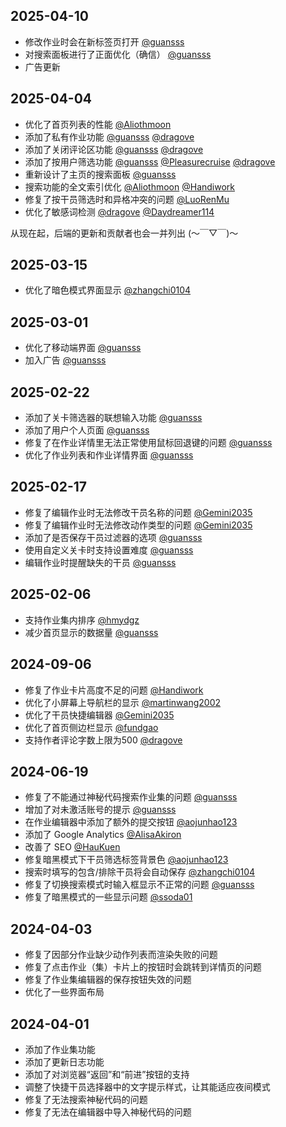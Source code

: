 ## 2025-04-10

- 修改作业时会在新标签页打开 [@guansss](https://github.com/guansss)
- 对搜索面板进行了正面优化（确信） [@guansss](https://github.com/guansss)
- 广告更新

## 2025-04-04

- 优化了首页列表的性能 [@Aliothmoon](https://github.com/Aliothmoon)
- 添加了私有作业功能 [@guansss](https://github.com/guansss) [@dragove](https://github.com/dragove)
- 添加了关闭评论区功能 [@guansss](https://github.com/guansss) [@dragove](https://github.com/dragove)
- 添加了按用户筛选功能 [@guansss](https://github.com/guansss) [@Pleasurecruise](https://github.com/Pleasurecruise) [@dragove](https://github.com/dragove)
- 重新设计了主页的搜索面板 [@guansss](https://github.com/guansss)
- 搜索功能的全文索引优化 [@Aliothmoon](https://github.com/Aliothmoon) [@Handiwork](https://github.com/Handiwork)
- 修复了按干员筛选时和异格冲突的问题 [@LuoRenMu](https://github.com/LuoRenMu)
- 优化了敏感词检测 [@dragove](https://github.com/dragove) [@Daydreamer114](https://github.com/Daydreamer114)

从现在起，后端的更新和贡献者也会一并列出 (～￣▽￣)～

## 2025-03-15

- 优化了暗色模式界面显示 [@zhangchi0104](https://github.com/zhangchi0104)

## 2025-03-01

- 优化了移动端界面 [@guansss](https://github.com/guansss)
- 加入广告 [@guansss](https://github.com/guansss)

## 2025-02-22

- 添加了关卡筛选器的联想输入功能 [@guansss](https://github.com/guansss)
- 添加了用户个人页面 [@guansss](https://github.com/guansss)
- 修复了在作业详情里无法正常使用鼠标回退键的问题 [@guansss](https://github.com/guansss)
- 优化了作业列表和作业详情界面 [@guansss](https://github.com/guansss)

## 2025-02-17

- 修复了编辑作业时无法修改干员名称的问题 [@Gemini2035](https://github.com/Gemini2035)
- 修复了编辑作业时无法修改动作类型的问题 [@Gemini2035](https://github.com/Gemini2035)
- 添加了是否保存干员过滤器的选项 [@guansss](https://github.com/guansss)
- 使用自定义关卡时支持设置难度 [@guansss](https://github.com/guansss)
- 编辑作业时提醒缺失的干员 [@guansss](https://github.com/guansss)

## 2025-02-06

- 支持作业集内排序 [@hmydgz](https://github.com/hmydgz)
- 减少首页显示的数据量 [@guansss](https://github.com/guansss)

## 2024-09-06

- 修复了作业卡片高度不足的问题 [@Handiwork](https://github.com/Handiwork)
- 优化了小屏幕上导航栏的显示 [@martinwang2002](https://github.com/martinwang2002)
- 优化了干员快捷编辑器 [@Gemini2035](https://github.com/Gemini2035)
- 优化了首页侧边栏显示 [@fundgao](https://github.com/fundgao)
- 支持作者评论字数上限为500 [@dragove](https://github.com/dragove)

## 2024-06-19

- 修复了不能通过神秘代码搜索作业集的问题 [@guansss](https://github.com/guansss)
- 增加了对未激活账号的提示 [@guansss](https://github.com/guansss)
- 在作业编辑器中添加了额外的提交按钮 [@aojunhao123](https://github.com/aojunhao123)
- 添加了 Google Analytics [@AlisaAkiron](https://github.com/AlisaAkiron)
- 改善了 SEO [@HauKuen](https://github.com/HauKuen)
- 修复暗黑模式下干员筛选标签背景色 [@aojunhao123](https://github.com/aojunhao123)
- 搜索时填写的包含/排除干员将会自动保存 [@zhangchi0104](https://github.com/zhangchi0104)
- 修复了切换搜索模式时输入框显示不正常的问题 [@guansss](https://github.com/guansss)
- 修复了暗黑模式的一些显示问题 [@ssoda01](https://github.com/ssoda01)

## 2024-04-03

- 修复了因部分作业缺少动作列表而渲染失败的问题
- 修复了点击作业（集）卡片上的按钮时会跳转到详情页的问题
- 修复了作业集编辑器的保存按钮失效的问题
- 优化了一些界面布局

## 2024-04-01

- 添加了作业集功能
- 添加了更新日志功能
- 添加了对浏览器“返回”和“前进”按钮的支持
- 调整了快捷干员选择器中的文字提示样式，让其能适应夜间模式
- 修复了无法搜索神秘代码的问题
- 修复了无法在编辑器中导入神秘代码的问题
